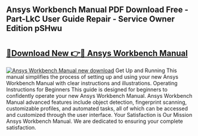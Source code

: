 ## Ansys Workbench Manual PDF Download Free - Part-LkC User Guide Repair - Service Owner Edition pSHwu

# <h2><a href="http://cf12928.oget.top/?id=Ansys+Workbench+Manual">🔗Download New 👉🔴 Ansys Workbench Manual</a></h2>

[![Ansys Workbench Manual new download](https://i.imgur.com/5g1atiW.png)](http://cf12928.oget.top/?id=Ansys+Workbench+Manual)
Get Up and Running This manual simplifies the process of setting up and using your new Ansys Workbench Manual with clear instructions and illustrations. Operating Instructions for Beginners This guide is designed for beginners to confidently operate your new Ansys Workbench Manual. Ansys Workbench Manual advanced features include object detection, fingerprint scanning, customizable profiles, and automated tasks, all of which can be accessed and customized through the user interface. Your Satisfaction is Our Mission Ansys Workbench Manual. We are dedicated to ensuring your complete satisfaction.
